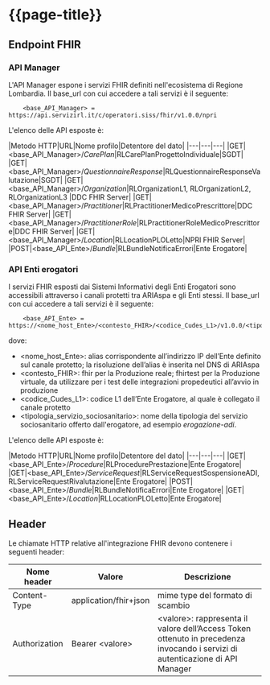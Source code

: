 # {{page-title}}

## Endpoint FHIR

### API Manager
L'API Manager espone i servizi FHIR definiti nell'ecosistema di Regione Lombardia. 
Il base_url con cui accedere a tali servizi è il seguente:
        
        <base_API_Manager> = https://api.servizirl.it/c/operatori.siss/fhir/v1.0.0/npri

L'elenco delle API esposte è:

|Metodo HTTP|URL|Nome profilo|Detentore del dato|
|---|---|---|
|GET|<base_API_Manager>/_CarePlan_|RLCarePlanProgettoIndividuale|SGDT|
|GET|<base_API_Manager>/_QuestionnaireResponse_|RLQuestionnaireResponseValutazione|SGDT|
|GET|<base_API_Manager>/_Organization_|RLOrganizationL1, RLOrganizationL2, RLOrganizationL3 |DDC FHIR Server|
|GET|<base_API_Manager>/_Practitioner_|RLPractitionerMedicoPrescrittore|DDC FHIR Server|
|GET|<base_API_Manager>/_PractitionerRole_|RLPractitionerRoleMedicoPrescrittore|DDC FHIR Server|
|GET|<base_API_Manager>/_Location_|RLLocationPLOLetto|NPRI FHIR Server|
|POST|<base_API_Ente>/_Bundle_|RLBundleNotificaErrori|Ente Erogatore|

### API Enti erogatori
I servizi FHIR esposti dai Sistemi Informativi degli Enti Erogatori sono accessibili attraverso i canali protetti tra ARIAspa e gli Enti stessi.
Il base_url con cui accedere a tali servizi è il seguente:

        <base_API_Ente> = https://<nome_host_Ente>/<contesto_FHIR>/<codice_Cudes_L1>/v1.0.0/<tipologia_servizio_sociosanitario>

dove:
- <nome_host_Ente>: alias corrispondente all’indirizzo IP dell’Ente definito sul canale protetto; la risoluzione dell’alias è inserita nel DNS di ARIAspa
- <contesto_FHIR>: fhir per la Produzione reale; fhirtest per la Produzione virtuale, da utilizzare per i test delle integrazioni propedeutici all’avvio in produzione
- <codice_Cudes_L1>: codice L1 dell’Ente Erogatore, al quale è collegato il canale protetto
- <tipologia_servizio_sociosanitario>: nome della tipologia del servizio sociosanitario offerto dall'erogatore, ad esempio _erogazione-adi_.

L'elenco delle API esposte è:

|Metodo HTTP|URL|Nome profilo|Detentore del dato|
|---|---|---|
|GET|<base_API_Ente>/_Procedure_|RLProcedurePrestazione|Ente Erogatore|
|GET|<base_API_Ente>/_ServiceRequest_|RLServiceRequestSospensioneADI, RLServiceRequestRivalutazione|Ente Erogatore|
|POST|<base_API_Ente>/_Bundle_|RLBundleNotificaErrori|Ente Erogatore|
|GET|<base_API_Ente>/_Location_|RLLocationPLOLetto|Ente Erogatore|

## Header 
Le chiamate HTTP relative all'integrazione FHIR devono contenere i seguenti header:

|Nome header|Valore|Descrizione|
|---|---|---|
|Content-Type|application/fhir+json|mime type del formato di scambio|
|Authorization | Bearer \<valore\> | \<valore\>: rappresenta il valore dell’Access Token ottenuto in precedenza invocando i servizi di autenticazione di API Manager |


